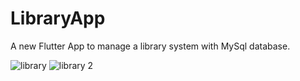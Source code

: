 # LibraryApp

A new Flutter App to manage a library system with MySql database.

![library](https://user-images.githubusercontent.com/62359513/120351148-e89d3d00-c2ff-11eb-82be-f16304d9fb48.PNG)
![library 2](https://user-images.githubusercontent.com/62359513/120351200-f652c280-c2ff-11eb-9d06-917d03028ca6.PNG)
